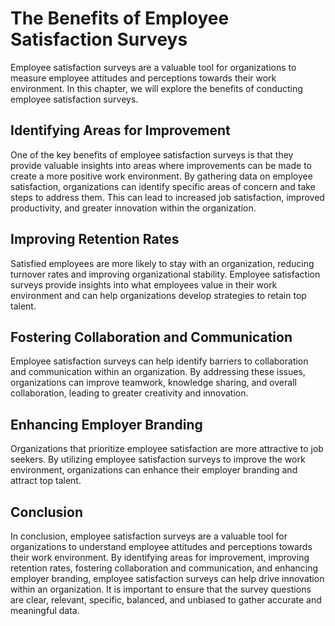 # The Benefits of Employee Satisfaction Surveys

Employee satisfaction surveys are a valuable tool for organizations to measure employee attitudes and perceptions towards their work environment. In this chapter, we will explore the benefits of conducting employee satisfaction surveys.

Identifying Areas for Improvement
---------------------------------

One of the key benefits of employee satisfaction surveys is that they provide valuable insights into areas where improvements can be made to create a more positive work environment. By gathering data on employee satisfaction, organizations can identify specific areas of concern and take steps to address them. This can lead to increased job satisfaction, improved productivity, and greater innovation within the organization.

Improving Retention Rates
-------------------------

Satisfied employees are more likely to stay with an organization, reducing turnover rates and improving organizational stability. Employee satisfaction surveys provide insights into what employees value in their work environment and can help organizations develop strategies to retain top talent.

Fostering Collaboration and Communication
-----------------------------------------

Employee satisfaction surveys can help identify barriers to collaboration and communication within an organization. By addressing these issues, organizations can improve teamwork, knowledge sharing, and overall collaboration, leading to greater creativity and innovation.

Enhancing Employer Branding
---------------------------

Organizations that prioritize employee satisfaction are more attractive to job seekers. By utilizing employee satisfaction surveys to improve the work environment, organizations can enhance their employer branding and attract top talent.

Conclusion
----------

In conclusion, employee satisfaction surveys are a valuable tool for organizations to understand employee attitudes and perceptions towards their work environment. By identifying areas for improvement, improving retention rates, fostering collaboration and communication, and enhancing employer branding, employee satisfaction surveys can help drive innovation within an organization. It is important to ensure that the survey questions are clear, relevant, specific, balanced, and unbiased to gather accurate and meaningful data.
